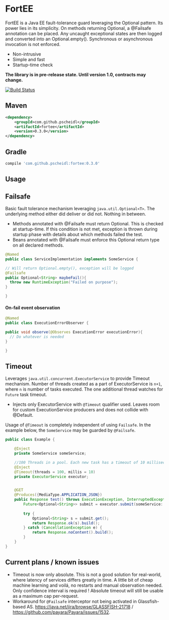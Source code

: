 # FortEE
FortEE is a Java EE fault-tolerance guard leveraging the Optional pattern. Its power lies in its simplicity. On methods returning Optional<T>, a @Failsafe annotation can be placed. Any uncaught exceptional states are then logged and converted into an Optional.empty(). Synchronous or asynchronous invocation is not enforced.

- Non-intrusive
- Simple and fast
- Startup-time check

**The library is in pre-release state. Until version 1.0, contracts may change.**

[![Build Status](https://travis-ci.org/Pscheidl/FortEE.svg?branch=master)](https://travis-ci.org/Pscheidl/FortEE)

## Maven
```xml
<dependency>
    <groupId>com.github.pscheidl</groupId>
    <artifactId>fortee</artifactId>
    <version>0.3.0</version>
</dependency>
```
## Gradle
```groovy
compile 'com.github.pscheidl:fortee:0.3.0'
```

## Usage

## Failsafe

Basic fault tolerance mechanism leveraging `java.util.Optional<T>`. The underlying method either did deliver or did not. Nothing in between.

- Methods annotated with @Failsafe must return Optional<T>. This is checked at startup-time. If this condition is not met, exception is thrown during startup phase with details about which methods failed the test.
- Beans annotated with @Failsafe must enforce this Optional<T> return type on all declared methods.

```java
@Named
public class ServiceImplementation implements SomeService {

// Will return Optional.empty(), exception will be logged
@Failsafe
public Optional<String> maybeFail(){
  throw new RuntimeException("Failed on purpose");
}

}
```
#### On-fail event observation
```java
@Named
public class ExecutionErrorObserver {

public void observe(@Observes ExecutionError executionError){
  // Do whatever is needed
}

}
```

## Timeout

Leverages `java.util.concurrent.ExecutorService` to provide Timeout mechanism. Number of threads created as a part of ExecutorService is `n+1`, where `n` is number of tasks executed. The one additional thread watches for `Future` task timeout.

- Injects only ExecutorService with `@Timeout` qualifier used. Leaves room for custom ExecutionService producers and does not collide with @Default.

Usage of `@Timeout` is completely independent of using `Failsafe`. In the example below, the `SomeService` may be guarded by `@Failsafe`.

```java
public class Example {

    @Inject
    private SomeService someService;

    //100 Threads in a pool. Each new task has a timeout of 10 milliseconds.
    @Inject
    @Timeout(threads = 100, millis = 10)
    private ExecutorService executor;


    @GET
    @Produces({MediaType.APPLICATION_JSON})
    public Response test() throws ExecutionException, InterruptedException {
        Future<Optional<String>> submit = executor.submit(someService::doSomething);
        
        try {
            Optional<String> s = submit.get();
            return Response.ok(s).build();
        } catch (CancellationException e) {
            return Response.noContent().build();
        }
    }
}
```

## Current plans / known issues
- Timeout is now only absolute. This is not a good solution for real-world, where latency of services differs greatly in time. A little bit of cheap machine learning and voilá, no restarts and manual observation needed. Only confidence interval is required ! Absolute timeout will still be usable as a maximum cap per-request.
- Workaround for `@Failsafe` interceptor not being activated in Glassfish-based AS. https://java.net/jira/browse/GLASSFISH-21718 / https://github.com/payara/Payara/issues/1532.
